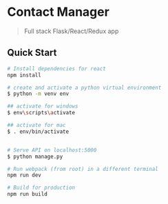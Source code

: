 # Contact Manager

> Full stack Flask/React/Redux app

## Quick Start

```bash
# Install dependencies for react
npm install

# create and activate a python virtual environment
$ python -m venv env

## activate for windows
$ env\scripts\activate

## activate for mac
$ . env/bin/activate


# Serve API on localhost:5000
$ python manage.py

# Run webpack (from root) in a different terminal 
npm run dev

# Build for production
npm run build
```

